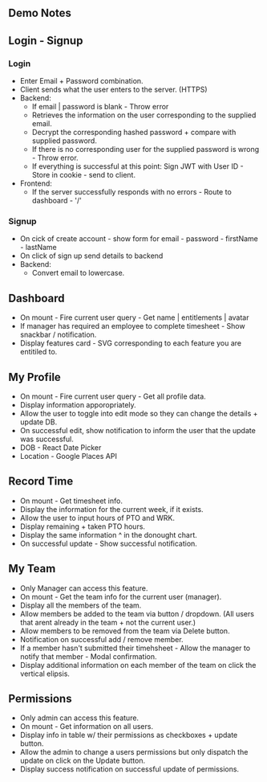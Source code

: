 ## Demo Notes


## Login - Signup

### Login
- Enter Email + Password combination.
- Client sends what the user enters to the server. (HTTPS)
- Backend:
    - If email | password is blank - Throw error
    - Retrieves the information on the user corresponding to the supplied email.
    - Decrypt the corresponding hashed password + compare with supplied password.
    - If there is no corresponding user for the supplied password is wrong - Throw error.
    - If everything is successful at this point: Sign JWT with User ID - Store in cookie - send to client.
- Frontend:
  - If the server successfully responds with no errors - Route to dashboard - '/'

### Signup
- On cick of create account  - show form for email - password - firstName - lastName
- On click of sign up send details to backend
- Backend: 
  - Convert email to lowercase.

## Dashboard
- On mount - Fire current user query - Get name | entitlements | avatar
- If manager has required an employee to complete timesheet - Show snackbar / notification.
- Display features card - SVG corresponding to each feature you are entitiled to.

## My Profile
- On mount - Fire current user query - Get all profile data.
- Display information apporopriately.
- Allow the user to toggle into edit mode so they can change the details + update DB.
- On successful edit, show notification to inform the user that the update was successful.
- DOB - React Date Picker
- Location - Google Places API

## Record Time
- On mount - Get timesheet info.
- Display the information for the current week, if it exists.
- Allow the user to input hours of PTO and WRK.
- Display remaining + taken PTO hours.
- Display the same information ^ in the donought chart.
- On successful update - Show successful notification.

## My Team
- Only Manager can access this feature.
- On mount - Get the team info for the current user (manager).
- Display all the members of the team.
- Allow members be added to the team via button / dropdown. (All users that arent already in the team + not the current user.)
- Allow members to be removed from the team via Delete button. 
- Notification on successful add / remove member.
- If a member hasn't submitted their timehsheet - Allow the manager to notify that member - Modal confirmation.
- Display additional information on each member of the team on click the vertical elipsis.

## Permissions
- Only admin can access this feature.
- On mount - Get information on all users.
- Display info in table w/ their permissions as checkboxes + update button.
- Allow the admin to change a users permissions but only dispatch the update on click on the Update button.
- Display success notification on successful update of permissions.
